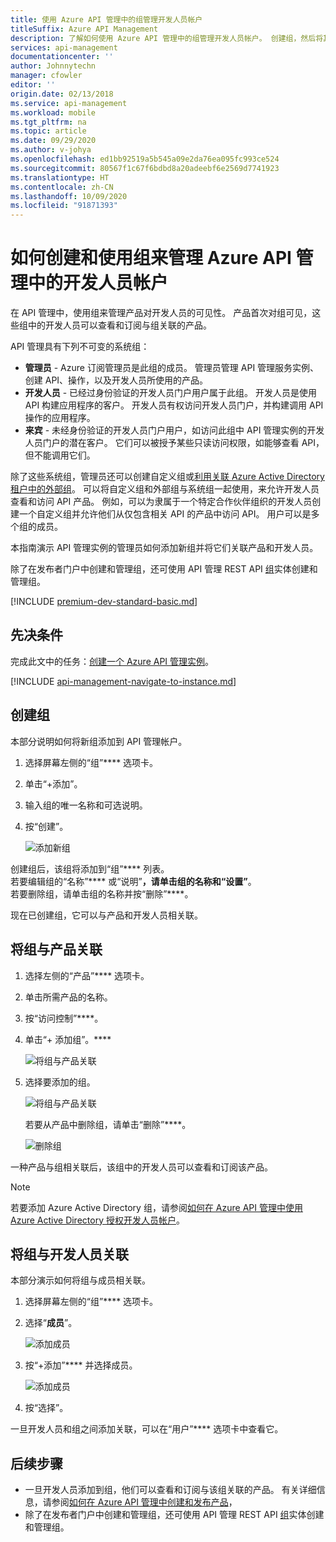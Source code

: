 ```yaml
---
title: 使用 Azure API 管理中的组管理开发人员帐户
titleSuffix: Azure API Management
description: 了解如何使用 Azure API 管理中的组管理开发人员帐户。 创建组，然后将其与产品或开发人员关联。
services: api-management
documentationcenter: ''
author: Johnnytechn
manager: cfowler
editor: ''
origin.date: 02/13/2018
ms.service: api-management
ms.workload: mobile
ms.tgt_pltfrm: na
ms.topic: article
ms.date: 09/29/2020
ms.author: v-johya
ms.openlocfilehash: ed1bb92519a5b545a09e2da76ea095fc993ce524
ms.sourcegitcommit: 80567f1c67f6bdbd8a20adeebf6e2569d7741923
ms.translationtype: HT
ms.contentlocale: zh-CN
ms.lasthandoff: 10/09/2020
ms.locfileid: "91871393"
---
```

# <a name="how-to-create-and-use-groups-to-manage-developer-accounts-in-azure-api-management"></a>如何创建和使用组来管理 Azure API 管理中的开发人员帐户

在 API 管理中，使用组来管理产品对开发人员的可见性。 产品首次对组可见，这些组中的开发人员可以查看和订阅与组关联的产品。 

API 管理具有下列不可变的系统组：

* **管理员** - Azure 订阅管理员是此组的成员。 管理员管理 API 管理服务实例、创建 API、操作，以及开发人员所使用的产品。
* **开发人员** - 已经过身份验证的开发人员门户用户属于此组。 开发人员是使用 API 构建应用程序的客户。 开发人员有权访问开发人员门户，并构建调用 API 操作的应用程序。
* **来宾** - 未经身份验证的开发人员门户用户，如访问此组中 API 管理实例的开发人员门户的潜在客户。 它们可以被授予某些只读访问权限，如能够查看 API，但不能调用它们。

除了这些系统组，管理员还可以创建自定义组或[利用关联 Azure Active Directory 租户中的外部组][leverage external groups in associated Azure Active Directory tenants]。 可以将自定义组和外部组与系统组一起使用，来允许开发人员查看和访问 API 产品。 例如，可以为隶属于一个特定合作伙伴组织的开发人员创建一个自定义组并允许他们从仅包含相关 API 的产品中访问 API。 用户可以是多个组的成员。

本指南演示 API 管理实例的管理员如何添加新组并将它们关联产品和开发人员。

除了在发布者门户中创建和管理组，还可使用 API 管理 REST API [组](https://docs.microsoft.com/rest/api/apimanagement/apimanagementrest/azure-api-management-rest-api-group-entity)实体创建和管理组。

[!INCLUDE [premium-dev-standard-basic.md](../../includes/api-management-availability-premium-dev-standard-basic.md)]

## <a name="prerequisites"></a>先决条件

完成此文中的任务：[创建一个 Azure API 管理实例](get-started-create-service-instance.md)。

[!INCLUDE [api-management-navigate-to-instance.md](../../includes/api-management-navigate-to-instance.md)]

## <a name="create-a-group"></a><a name="create-group"> </a>创建组

本部分说明如何将新组添加到 API 管理帐户。

1. 选择屏幕左侧的“组”**** 选项卡。
2. 单击“+添加”。
3. 输入组的唯一名称和可选说明。
4. 按“创建”。

    ![添加新组](./media/api-management-howto-create-groups/groups001.png)

创建组后，该组将添加到“组”**** 列表。 <br/>若要编辑组的“名称”**** 或“说明”****，请单击组的名称和“设置”****。<br/>若要删除组，请单击组的名称并按“删除”****。

现在已创建组，它可以与产品和开发人员相关联。

## <a name="associate-a-group-with-a-product"></a><a name="associate-group-product"> </a>将组与产品关联

1. 选择左侧的“产品”**** 选项卡。
2. 单击所需产品的名称。
3. 按“访问控制”****。
4. 单击“+ 添加组”。****

    ![将组与产品关联](./media/api-management-howto-create-groups/groups002.png)
5. 选择要添加的组。

    ![将组与产品关联](./media/api-management-howto-create-groups/groups003.png)

    若要从产品中删除组，请单击“删除”****。

    ![删除组](./media/api-management-howto-create-groups/groups004.png)

一种产品与组相关联后，该组中的开发人员可以查看和订阅该产品。

> [!NOTE]
> 若要添加 Azure Active Directory 组，请参阅[如何在 Azure API 管理中使用 Azure Active Directory 授权开发人员帐户](api-management-howto-aad.md)。

## <a name="associate-groups-with-developers"></a><a name="associate-group-developer"> </a>将组与开发人员关联

本部分演示如何将组与成员相关联。

1. 选择屏幕左侧的“组”**** 选项卡。
2. 选择“**成员**”。

    ![添加成员](./media/api-management-howto-create-groups/groups005.png)
3. 按“+添加”**** 并选择成员。

    ![添加成员](./media/api-management-howto-create-groups/groups006.png)
4. 按“选择”。

一旦开发人员和组之间添加关联，可以在“用户”**** 选项卡中查看它。

## <a name="next-steps"></a><a name="next-steps"> </a>后续步骤

* 一旦开发人员添加到组，他们可以查看和订阅与该组关联的产品。 有关详细信息，请参阅[如何在 Azure API 管理中创建和发布产品][How create and publish a product in Azure API Management]，
* 除了在发布者门户中创建和管理组，还可使用 API 管理 REST API [组](https://docs.microsoft.com/rest/api/apimanagement/apimanagementrest/azure-api-management-rest-api-group-entity)实体创建和管理组。

[Create a group]: #create-group
[Associate a group with a product]: #associate-group-product
[Associate groups with developers]: #associate-group-developer
[Next steps]: #next-steps

[How create and publish a product in Azure API Management]: api-management-howto-add-products.md

[Get started with Azure API Management]: get-started-create-service-instance.md
[Create an API Management service instance]: get-started-create-service-instance.md
[leverage external groups in associated Azure Active Directory tenants]: api-management-howto-aad.md

